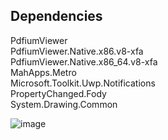 ## Dependencies

PdfiumViewer  
PdfiumViewer.Native.x86.v8-xfa  
PdfiumViewer.Native.x86_64.v8-xfa  
MahApps.Metro  
Microsoft.Toolkit.Uwp.Notifications  
PropertyChanged.Fody  
System.Drawing.Common  


![image](https://github.com/user-attachments/assets/a30213a6-3e52-4ad7-8678-21528290c126)
